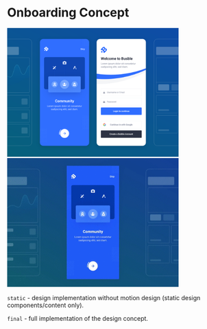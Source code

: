 # Onboarding Concept
<p float="left">
	<img src="../assets/onboarding-concept-static.png" alt="Onboarding Concept Static" width="400">
	<img src="../assets/onboarding-concept.gif" alt="Onboarding Concept" width="400">
</p>

`static` - design implementation without motion design (static design components/content only).

`final` - full implementation of the design concept.